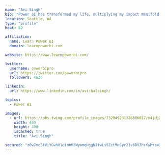 ```yaml
---
name: "Avi Singh"
bio: "Power BI has transformed my life, multiplying my impact manifold. Now I am on a mission to spread the word and share the knowledge"
location: Seattle, WA
type: "profile"
heat: 82

affiliation:
  name: Learn Power BI
  domain: learnpowerbi.com

website: https://www.learnpowerbi.com/

twitter:
  username: powerbipro
  url: https://twitter.com/powerbipro
  followers: 4636

linkedin:
  url: https://www.linkedin.com/in/avichalsingh/

topics:
  - Power BI

images:
  - url: https://pbs.twimg.com/profile_images/732049231326806017/m4jUj2Lu_400x400.jpg
    width: 400
    height: 400
    isCached: true
    title: "Avi Singh"

secured: "z0w7mc5fViYGwhX1dimnK5WyomqHggNJtwLs9ZctMnSyr21v6DVZhzKwM+sv23e0+8GbbKI9CVrn6Czt2jOTdpKdXdTHckCIK9FnW8YMF5yxCXKWDmvQh7y5iTQVt0VAY4a6zkoJyoMd+PXUN82mL6KwHerQxf5NWOad/WdwHmp73WLZJd+pLGorjXbn45hmno5pwQIXHpQLtCGoYtcONxvS2ywjAFsQxTIr4E2ZMtuprAwnJtfuIxOIjO3b7c8uFgL95nZQOag8kAMoxvG+NV6Dt9r28P/ogf/JNx6OmhlFc1LfHcj2fkEhYFtkADZ1a/gQqOVESgpebAOb0I4/XwxdSZCUhQOXk0kUhyJM3P/30lFr3smvQ33H0CeUG5RJbsnr04wTqRLUgZ5qxBD01uUeHHwPXXIqtbLAmuddPJs=;BuUWQ9jx5LEc1cq3kOrOgg=="
---
```



